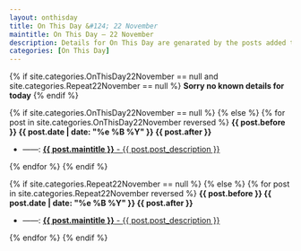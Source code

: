```yaml
---
layout: onthisday
title: On This Day &#124; 22 November
maintitle: On This Day — 22 November
description: Details for On This Day are genarated by the posts added to the website so the content is subject to changes/updates over time.
categories: [On This Day]
---
```


{% if site.categories.OnThisDay22November == null and site.categories.Repeat22November == null %}
<strong>Sorry no known details for today</strong>
{% endif %}

{% if site.categories.OnThisDay22November == null %}
{% else %}
{% for post in site.categories.OnThisDay22November reversed %}
<strong>{{ post.before }} {{ post.date | date: "%e %B %Y" }} {{ post.after }}</strong>
<ul>
<li> ——: <a href="{{ post.url }}"><strong>{{ post.maintitle }}</strong> - {{ post.post_description }}</a></li>
</ul>
{% endfor %}
{% endif %}

{% if site.categories.Repeat22November == null %}
{% else %}
{% for post in site.categories.Repeat22November reversed %}
<strong>{{ post.before }} {{ post.date | date: "%e %B %Y" }} {{ post.after }}</strong>
<ul>
<li> ——: <a href="{{ post.url }}"><strong>{{ post.maintitle }}</strong> - {{ post.post_description }}</a></li>
</ul>
{% endfor %}
{% endif %}
